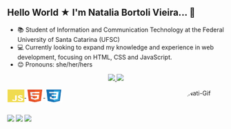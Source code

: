 ## Hello World ★ I'm Natalia Bortoli Vieira... 🤩

- 📚 Student of Information and Communication Technology at the Federal University of Santa Catarina (UFSC)
- 💻 Currently looking to expand my knowledge and experience in web development, focusing on HTML, CSS and JavaScript.
- 😊 Pronouns: she/her/hers

<div align="center">
  <a href="https://github.com/nataliavieirab">
  <img height="180em" src="https://github-readme-stats.vercel.app/api?username=nataliavieirab&show_icons=true&theme=radical&include_all_commits=true&count_private=true"/>
  <img height="180em" src="https://github-readme-stats.vercel.app/api/top-langs/?username=nataliavieirab&layout=compact&langs_count=7&theme=radical"/>
</div>
<div style="display: inline_block"><br>
  <img align="center" alt="Nati-Js" height="30" width="40" src="https://raw.githubusercontent.com/devicons/devicon/master/icons/javascript/javascript-plain.svg">
  <img align="center" alt="Nati-HTML" height="30" width="40" src="https://raw.githubusercontent.com/devicons/devicon/master/icons/html5/html5-original.svg">
  <img align="center" alt="Nati-CSS" height="30" width="40" src="https://raw.githubusercontent.com/devicons/devicon/master/icons/css3/css3-original.svg">
  <img align="right" alt="Nati-Gif" width="100" height="100" style="border-radius:50px;" src="https://i.picasion.com/pic92/6d7377fd9d74036f97fb61cc7cb28989.gif">
</div>
  
  ##
 
<div>
   <a href="https://www.linkedin.com/in/nataliavieirab/" target="_blank"><img src="https://img.shields.io/badge/-LinkedIn-%230077B5?style=for-the-badge&logo=linkedin&logoColor=white" target="_blank"></a>
  <a href = "mailto:nataliabortolivieira@gmail.com"><img src="https://img.shields.io/badge/-Gmail-%23333?style=for-the-badge&logo=gmail&logoColor=white" target="_blank"></a>
  <a href="https://instagram.com/nataliavieirab" target="_blank"><img src="https://img.shields.io/badge/-Instagram-%23E4405F?style=for-the-badge&logo=instagram&logoColor=white" target="_blank"></a>
  <a href="https://twitter.com/nataliaavieirab" target="_blank"><img src="https://img.shields.io/badge/Twitter-1DA1F2?style=for-the-badge&logo=twitter&logoColor=white" target="_blank></a>
    
    
</div>
    
        ![Snake animation](https://github.com/nataliavieirab/nataliavieirab/blob/output/github-contribution-grid-snake.svg)

